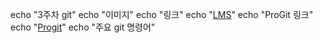 echo "3주차 git"
echo "이미지"
echo "링크"
echo "[LMS](http://lms.kau.ac.kr/)"
echo "ProGit 링크"
echo "[Progit](http://git-scm.com/book/en/v2)"
echo "주요 git 명령어"

